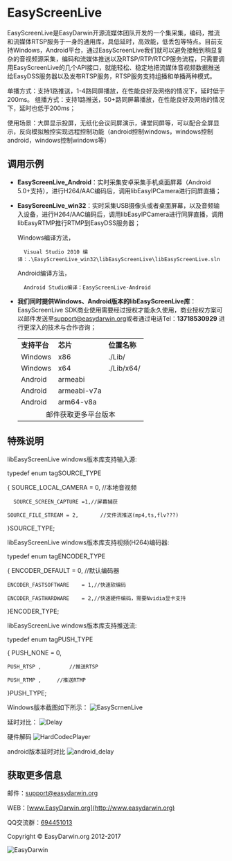 # EasyScreenLive #

EasyScreenLive是EasyDarwin开源流媒体团队开发的一个集采集，编码，推流和流媒体RTSP服务于一身的通用库，具低延时，高效能，低丢包等特点。目前支持Windows，Android平台，通过EasyScreenLive我们就可以避免接触到稍显复杂的音视频源采集，编码和流媒体推送以及RTSP/RTP/RTCP服务流程，只需要调用EasyScreenLive的几个API接口，就能轻松、稳定地把流媒体音视频数据推送给EasyDSS服务器以及发布RTSP服务，RTSP服务支持组播和单播两种模式。

单播方式：支持1路推送，1-4路同屏播放，在性能良好及网络的情况下，延时低于200ms。
组播方式：支持1路推送，50+路同屏幕播放，在性能良好及网络的情况下，延时也低于200ms；

使用场景：大屏显示投屏，无纸化会议同屏演示，课堂同屏等，可以配合全屏显示，反向模拟触控实现远程控制功能（android控制windows，windows控制android，windows控制windows等）

## 调用示例 ##

- **EasyScreenLive_Android**：实时采集安卓采集手机桌面屏幕（Android 5.0+支持），进行H264/AAC编码后，调用libEasyIPCamera进行同屏直播；

- **EasyScreenLive_win32**：实时采集USB摄像头或者桌面屏幕，以及音频输入设备，进行H264/AAC编码后，调用libEasyIPCamera进行同屏直播，调用libEasyRTMP推行RTMP到EasyDSS服务器；


	Windows编译方法，

    	Visual Studio 2010 编译：.\EasyScreenLive_win32\libEasyScreenLive\libEasyScreenLive.sln

	Android编译方法，
		
		Android Studio编译：EasyScreenLive-Android

- **我们同时提供Windows、Android版本的libEasyScreenLive库**：EasyScreenLive SDK商业使用需要经过授权才能永久使用，商业授权方案可以邮件发送至[support@easydarwin.org](mailto:support@easydarwin.org "EasyDarwin support mail")或者通过电话Tel：**13718530929** 进行更深入的技术与合作咨询；

	<table>
	<tr><td><b>支持平台</b></td><td><b>芯片</b></td><td><b>位置名称</b></td></tr>
	<tr><td>Windows</td><td>x86</td><td>./Lib/</td></tr>
	<tr><td>Windows</td><td>x64</td><td>./Lib/x64/</td></tr>
	<tr><td>Android</td><td>armeabi</td></tr>
	<tr><td>Android</td><td>armeabi-v7a</td></tr>
	<tr><td>Android</td><td>arm64-v8a</td></tr>
	<tr><td colspan="3"><center>邮件获取更多平台版本</center></td></tr>
	</table>


## 特殊说明 ##
libEasyScreenLive windows版本库支持输入源:

typedef enum tagSOURCE_TYPE

{
	SOURCE_LOCAL_CAMERA = 0,	//本地音视频
	
      SOURCE_SCREEN_CAPTURE =1,//屏幕捕获
      
	SOURCE_FILE_STREAM = 2,       //文件流推送(mp4,ts,flv???)

}SOURCE_TYPE;

libEasyScreenLive windows版本库支持视频(H264)编码器:

typedef enum tagENCODER_TYPE

{
	ENCODER_DEFAULT 				= 0, //默认编码器
	
	ENCODER_FASTSOFTWARE 	= 1,//快速软编码
	
	ENCODER_FASTHARDWARE 	= 2,//快速硬件编码，需要Nvidia显卡支持

}ENCODER_TYPE;

libEasyScreenLive windows版本库支持推送流:

typedef enum tagPUSH_TYPE

{
	PUSH_NONE = 0,
	
	PUSH_RTSP ,			//推送RTSP
	
	PUSH_RTMP ,		//推送RTMP
	
}PUSH_TYPE;

Windows版本截图如下所示：
![EasyScrnenLive](http://img.blog.csdn.net/20171229174054227?watermark/2/text/aHR0cDovL2Jsb2cuY3Nkbi5uZXQvU3dvcmRUd2VsdmU=/font/5a6L5L2T/fontsize/400/fill/I0JBQkFCMA==/dissolve/70/gravity/SouthEast)




延时对比：
![Delay](http://img.blog.csdn.net/20180118144954476?watermark/2/text/aHR0cDovL2Jsb2cuY3Nkbi5uZXQvU3dvcmRUd2VsdmU=/font/5a6L5L2T/fontsize/400/fill/I0JBQkFCMA==/dissolve/70/gravity/SouthEast)


硬件解码
![HardCodecPlayer](http://img.blog.csdn.net/20180118145734798?watermark/2/text/aHR0cDovL2Jsb2cuY3Nkbi5uZXQvU3dvcmRUd2VsdmU=/font/5a6L5L2T/fontsize/400/fill/I0JBQkFCMA==/dissolve/70/gravity/SouthEast)

android版本延时对比
![android_delay](
https://github.com/EasyDSS/EasyScreenLive/raw/master/screenshots/android_delay.jpg)



## 获取更多信息 ##

邮件：[support@easydarwin.org](mailto:support@easydarwin.org) 

WEB：[www.EasyDarwin.org](http://www.easydarwin.org)

QQ交流群：[694451013](https://jq.qq.com/?_wv=1027&k=5GaYB7K)

Copyright &copy; EasyDarwin.org 2012-2017

![EasyDarwin](http://www.easydarwin.org/skin/easydarwin/images/wx_qrcode.jpg)
